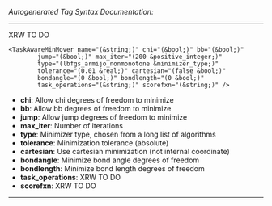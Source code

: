 _Autogenerated Tag Syntax Documentation:_

---
XRW TO DO

```
<TaskAwareMinMover name="(&string;)" chi="(&bool;)" bb="(&bool;)"
        jump="(&bool;)" max_iter="(200 &positive_integer;)"
        type="(lbfgs_armijo_nonmonotone &minimizer_type;)"
        tolerance="(0.01 &real;)" cartesian="(false &bool;)"
        bondangle="(0 &bool;)" bondlength="(0 &bool;)"
        task_operations="(&string;)" scorefxn="(&string;)" />
```

-   **chi**: Allow chi degrees of freedom to minimize
-   **bb**: Allow bb degrees of freedom to minimize
-   **jump**: Allow jump degrees of freedom to minimize
-   **max_iter**: Number of iterations
-   **type**: Minimizer type, chosen from a long list of algorithms
-   **tolerance**: Minimization tolerance (absolute)
-   **cartesian**: Use cartesian minimization (not internal coordinate)
-   **bondangle**: Minimize bond angle degrees of freedom
-   **bondlength**: Minimize bond length degrees of freedom
-   **task_operations**: XRW TO DO
-   **scorefxn**: XRW TO DO

---
